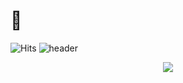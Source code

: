 # 🤞
![Hits](https://hits.seeyoufarm.com/api/count/incr/badge.svg?url=https%3A%2F%2Fgithub.com%2Fkimujae&count_bg=%23FFDAC7&title_bg=%23FFADAD&icon=&icon_color=%23E7E7E7&title=hits&edge_flat=false)
![header](https://capsule-render.vercel.app/api?type=waving&color=B897FF&height=200&section=header&text=HelloWorld("printf")&fontSize=50&fontColor=000000&animation=twinkling)
<p align="center">
  <img src="http://mazassumnida.wtf/api/v2/generate_badge?boj=dnwo0103">
</p>

